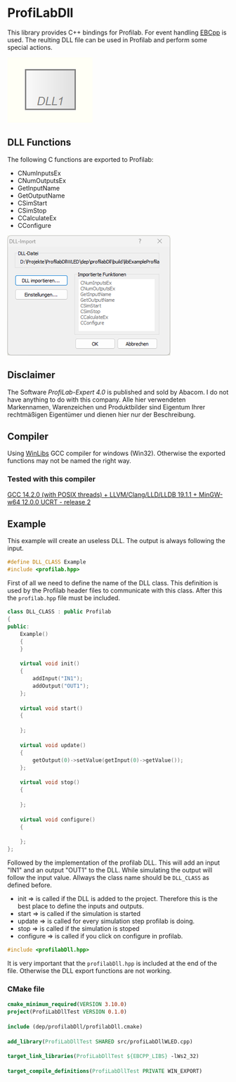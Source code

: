 # ProfiLabDll

This library provides C++ bindings for Profilab. For event handling [EBCpp](https://github.com/Tropby/EBCpp) is used. The reulting DLL file can be used in Profilab and perform some special actions.

![dll](res/dll.png)

## DLL Functions

The following C functions are exported to Profilab:

* CNumInputsEx
* CNumOutputsEx
* GetInputName
* GetOutputName
* CSimStart
* CSimStop
* CCalculateEx
* CConfigure

![dll functions](res/dllfunctions.png)

## Disclaimer

The Software _ProfiLab-Expert 4.0_ is published and sold by Abacom. I do not have anything to do with this company. Alle hier verwendeten Markennamen, Warenzeichen und Produktbilder sind Eigentum Ihrer rechtmäßigen Eigentümer und dienen hier nur der Beschreibung.

## Compiler

Using [WinLibs](https://winlibs.com/) GCC compiler for windows (Win32). Otherwise the exported functions may not be named the right way.

### Tested with this compiler

[GCC 14.2.0 (with POSIX threads) + LLVM/Clang/LLD/LLDB 19.1.1 + MinGW-w64 12.0.0 UCRT - release 2](
https://github.com/brechtsanders/winlibs_mingw/releases/download/14.2.0posix-19.1.1-12.0.0-ucrt-r2/winlibs-i686-posix-dwarf-gcc-14.2.0-llvm-19.1.1-mingw-w64ucrt-12.0.0-r2.zip)

## Example

This example will create an useless DLL. The output is always following the input.

```C++
#define DLL_CLASS Example
#include <profilab.hpp>
```

First of all we need to define the name of the DLL class. This definition is used by the Profilab header files to communicate with this class.
After this the `profilab.hpp` file must be included.

```C++
class DLL_CLASS : public Profilab
{
public:
    Example()
    {
    }

    virtual void init()
    {
        addInput("IN1");
        addOutput("OUT1");
    };

    virtual void start()
    {

    };

    virtual void update()
    {
        getOutput(0)->setValue(getInput(0)->getValue());
    };

    virtual void stop()
    {

    };

    virtual void configure()
    {

    };
};
```

Followed by the implementation of the profilab DLL. This will add an input "IN1" and an output "OUT1" to the DLL. While simulating the output will follow the input value.
Allways the class name should be `DLL_CLASS` as defined before.

* init => is called if the DLL is added to the project. Therefore this is the best place to define the inputs and outputs.
* start => is called if the simulation is started
* update => is called for every simulation step profilab is doing.
* stop => is called if the simulation is stoped
* configure => is called if you click on configure in profilab.

```C++
#include <profilabDll.hpp>
```

It is very important that the `profilabDll.hpp` is included at the end of the file. Otherwise the DLL export functions are not working.

### CMake file

```CMAKE
cmake_minimum_required(VERSION 3.10.0)
project(ProfiLabDllTest VERSION 0.1.0)

include (dep/profilabDll/profilabDll.cmake)

add_library(ProfiLabDllTest SHARED src/profiLabDllWLED.cpp)

target_link_libraries(ProfiLabDllTest ${EBCPP_LIBS} -lWs2_32)

target_compile_definitions(ProfiLabDllTest PRIVATE WIN_EXPORT)
```
